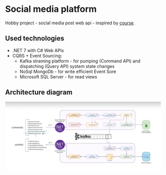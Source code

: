 # Social media platform
Hobby project - social media post web api - inspired by [course](https://eshopworld.udemy.com/course/net-microservices-cqrs-event-sourcing-with-kafka/).

## Used technologies
- .NET 7 with C# Web APIs
- CQRS + Event Sourcing:
  - Kafka straming platform - for pumping (Command API) and dispatching (Query API) system state changes
  - NoSql MongoDb - for write efficient Event Sore 
  - Microsoft SQL Server - for read views

## Architecture diagram

![localImage](./Docs/arch-diagram.png)
